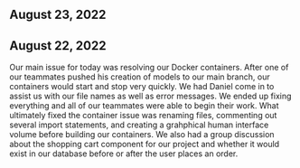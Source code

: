 ## August 23, 2022


## August 22, 2022
Our main issue for today was resolving our Docker containers. After one of our teammates pushed his creation of models to our main branch, our containers would start and stop very quickly. We had Daniel come in to assist us with our file names as well as error messages. We ended up fixing everything and all of our teammates were able to begin their work. What ultimately fixed the container issue was renaming files, commenting out several import statements, and creating a grahphical human interface volume before building our containers. We also had a group discussion about the shopping cart component for our project and whether it would exist in our database before or after the user places an order.